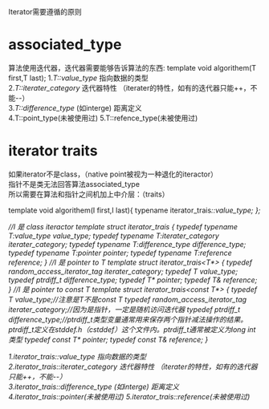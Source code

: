 Iterator需要遵循的原则  

# associated_type # 
算法使用迭代器，迭代器需要能够告诉算法的东西:
template<typename T> void algorithem(T first,T last);
1.*T::value_type* 指向数据的类型   
2.*T::iterater_category* 迭代器特性 （iterater的特性，如有的迭代器只能++，不能--）  
3.*T::difference_type* (如interge) 距离定义  
4.T::point_type(未被使用过)
5.T::refence_type(未被使用过)

# iterator traits #   
如果iterator不是class，（native point被视为一种退化的iteractor）  
指针不是类无法回答算法associated_type  
所以需要在算法和指针之间机加上中介层：（traits）  

template<typename I> void algorithem(I first,I last){
  typename iterator_trais<I>::value_type;
};  

//I 是 class iteractor
template<typename T>
struct iterator_trais {
  typedef typename T:value_type value_type;
  typedef typename T:iterater_category iterater_category;
  typedef typename T:difference_type difference_type;
  typedef typename T:pointer pointer;
  typedef typename T:reference reference;
}
//I 是 pointer to T
template<typename T>
struct iterator_trais<T*> {
  typedef random_access_iterator_tag iterater_category;
  typedef T value_type;
  typedef ptrdiff_t difference_type;
  typedef T* pointer;
  typedef T& reference;
}
//I 是 pointer to const T
template<typename T>
struct iterator_trais<const T*> {
  typedef T value_type;//注意是T不是const T
  typedef random_access_iterator_tag iterater_category;//因为是指针，一定是随机访问迭代器
  typedef ptrdiff_t difference_type;//ptrdiff_t类型变量通常用来保存两个指针减法操作的结果。ptrdiff_t定义在stddef.h（cstddef）这个文件内。ptrdiff_t通常被定义为long int类型
  typedef const T* pointer;
  typedef const T& reference;
}
 
1.*iterator_trais<T>::value_type* 指向数据的类型   
2.*iterator_trais<T>::iterater_category* 迭代器特性 （iterater的特性，如有的迭代器只能++，不能--）  
3.*iterator_trais<T>::difference_type* (如interge) 距离定义  
4.iterator_trais<T>::pointer(未被使用过)
5.iterator_trais<T>::reference(未被使用过)
